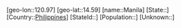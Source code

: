 ﻿---
location: [14.59,120.97]
type: City
tags:
- geo/City


SpocWebEntityId: 32254
isDeleted: false
confidential: public

---
[geo-lon::120.97]
[geo-lat::14.59]
[name::Manila]
[State::]
[Country::[Philippines](geo/Continent/Oceania/Philippines.md)]
[StateId::]
[Population::]
[Unknown::]

